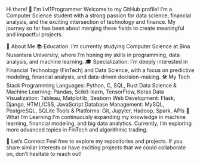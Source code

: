 Hi there! 👋 I'm Lvl1Programmer
Welcome to my GitHub profile! I’m a Computer Science student with a strong passion for data science, financial analysis, and the exciting intersection of technology and finance. My journey so far has been about merging these fields to create meaningful and impactful projects.

🚀 About Me
📚 Education: I’m currently studying Computer Science at Bina Nusantara University, where I’m honing my skills in programming, data analysis, and machine learning.
🎓 Specialization: I’m deeply interested in Financial Technology (FinTech) and Data Science, with a focus on predictive modeling, financial analysis, and data-driven decision-making.
🛠️ My Tech Stack
Programming Languages: Python, C, SQL, Rust
Data Science & Machine Learning: Pandas, Scikit-learn, TensorFlow, Keras
Data Visualization: Tableau, Matplotlib, Seaborn
Web Development: Flask, Django, HTML/CSS, JavaScript
Database Management: MySQL, PostgreSQL, SQLite
Tools & Platforms: Git, Jupyter, Hadoop, Spark, APIs
🌱 What I’m Learning
I’m continuously expanding my knowledge in machine learning, financial modeling, and big data analytics. Currently, I’m exploring more advanced topics in FinTech and algorithmic trading.

🤝 Let’s Connect
Feel free to explore my repositories and projects. If you share similar interests or have exciting projects that we could collaborate on, don’t hesitate to reach out!

